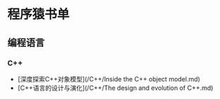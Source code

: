 # 程序猿书单

## 编程语言
### C++
* [深度探索C++对象模型](/C++/Inside the C++ object model.md)
* [C++语言的设计与演化](/C++/The design and evolution of C++.md)


